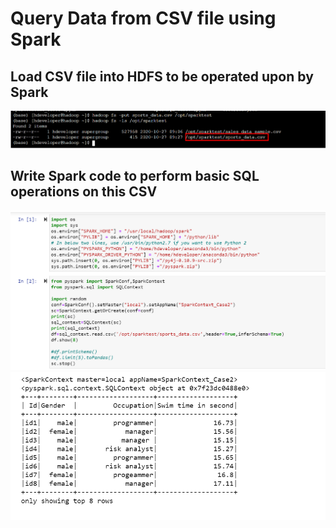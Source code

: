 # Query Data from CSV file using Spark

## Load CSV file into HDFS to be operated upon by Spark
![Alt text](/screen_shots/demo3/Screenshot_3.png?raw=true "Simple Code on IPython Notebooks")

## Write Spark code to perform basic SQL operations on this CSV
![Alt text](/screen_shots/demo3/Screenshot_1.png?raw=true "Simple Code on IPython Notebooks")
![Alt text](/screen_shots/demo3/Screenshot_2.png?raw=true "Simple Code on IPython Notebooks")
